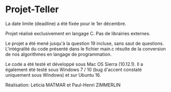 # Projet-Teller


La date limite (deadline) a été fixée pour le 1er décembre.

Projet réalisé exclusivement en langage C.
Pas de librairies externes.

Le projet a été mené jusqu'à la question 19 incluse, sans saut de questions.
L'intégralité du code présenté dans le fichier main.c résulte de la conversion de nos algorithmes en langage de programmation.

Le code a été testé et développé sous Mac OS Sierra (10.12.1).
Il a également été testé sous Windows 7 / 10 (bug d'accent constaté uniquement sous Windows) et sur Ubuntu 16.

Réalisation: Leticia MATMAR et Paul-Henri ZIMMERLIN
